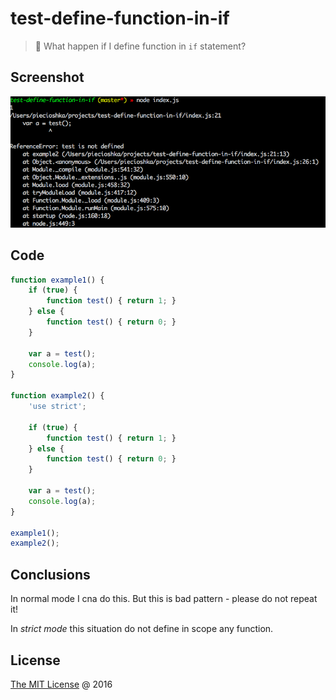 # test-define-function-in-if

> :ledger: What happen if I define function in `if` statement?

## Screenshot

![](./screenshot.png)

## Code

```javascript
function example1() {
    if (true) {
        function test() { return 1; }
    } else {
        function test() { return 0; }
    }

    var a = test();
    console.log(a);
}

function example2() {
    'use strict';

    if (true) {
        function test() { return 1; }
    } else {
        function test() { return 0; }
    }

    var a = test();
    console.log(a);
}

example1();
example2();
```

## Conclusions

In normal mode I cna do this. But this is bad pattern - please do not repeat it!

In *strict mode* this situation do not define in scope any function.

## License

[The MIT License](http://piecioshka.mit-license.org) @ 2016
